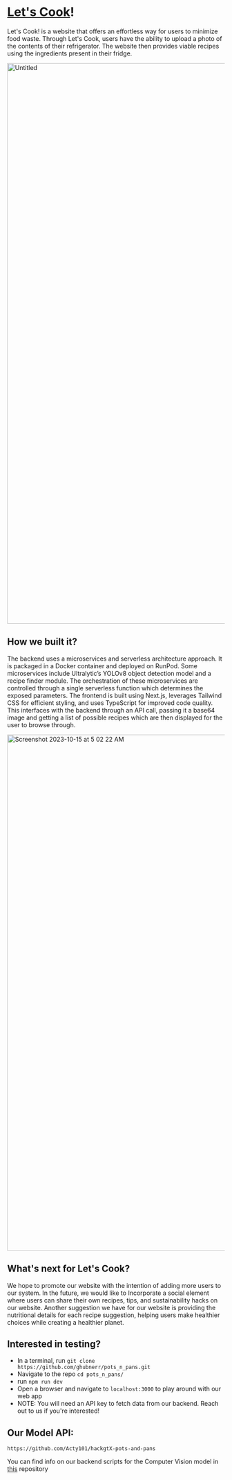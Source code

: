 # [Let's Cook](https://pots-n-pans.vercel.app/)!

Let's Cook! is a website that offers an effortless way for users to minimize food waste. Through Let's Cook, users have the ability to upload a photo of the contents of their refrigerator. The website then provides viable recipes using the ingredients present in their fridge.

<img width="1294" alt="Untitled" src="https://github.com/ghubnerr/pots_n_pans/assets/144561702/c9acc9d9-0100-4b78-958b-9a0fcb5dc837">

## How we built it?
The backend uses a microservices and serverless architecture approach. It is packaged in a Docker container and deployed on RunPod. Some microservices include Ultralytic’s YOLOv8 object detection model and a recipe finder module. The orchestration of these microservices are controlled through a single serverless function which determines the exposed parameters.
The frontend is built using Next.js, leverages Tailwind CSS for efficient styling, and uses TypeScript for improved code quality. This interfaces with the backend through an API call, passing it a base64 image and getting a list of possible recipes which are then displayed for the user to browse through.

<img width="1191" alt="Screenshot 2023-10-15 at 5 02 22 AM" src="https://github.com/ghubnerr/pots_n_pans/assets/144561702/13c3377a-c22c-4e21-95da-204e69a88d2b">

## What's next for Let's Cook? 
We hope to promote our website with the intention of adding more users to our system. In the future, we would like to Incorporate a social element where users can share their own recipes, tips, and sustainability hacks on our website. Another suggestion we have for our website is providing the nutritional details for each recipe suggestion, helping users make healthier choices while creating a healthier planet.


## Interested in testing?
- In a terminal, run `git clone https://github.com/ghubnerr/pots_n_pans.git`
- Navigate to the repo `cd pots_n_pans/`
- run `npm run dev`
- Open a browser and navigate to `localhost:3000` to play around with our web app
- NOTE: You will need an API key to fetch data from our backend. Reach out to us if you're interested!

## Our Model API: 
```https://github.com/Acty101/hackgtX-pots-and-pans```

You can find info on our backend scripts for the Computer Vision model in [this](https://github.com/Acty101/hackgtX-pots-and-pans) repository
